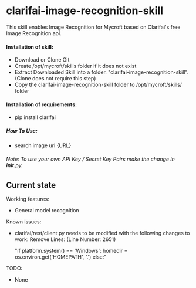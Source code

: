 # clarifai-image-recognition-skill
This skill enables Image Recognition for Mycroft based on Clarifai's free Image Recognition api.

#### Installation of skill:
* Download or Clone Git
* Create /opt/mycroft/skills folder if it does not exist
* Extract Downloaded Skill into a folder. "clarifai-image-recognition-skill". (Clone does not require this step)
* Copy the clarifai-image-recognition-skill folder to /opt/mycroft/skills/ folder

#### Installation of requirements:
- pip install clarifai

##### How To Use: 
- search image url {URL}

###### Note: To use your own API Key / Secret Key Pairs make the change in __init__.py.

## Current state

Working features:
* General model recognition 

Known issues:
* clarifai/rest/client.py needs to be modified with the following changes to work:
  Remove Lines: (Line Number: 2651) 
  
   "if platform.system() == 'Windows':
    homedir = os.environ.get('HOMEPATH', '.')
    else:"

TODO:
* None
